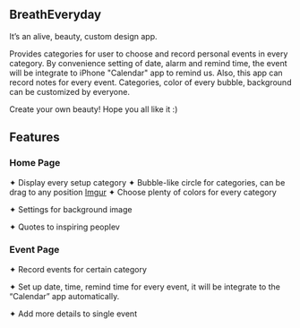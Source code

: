 ## BreathEveryday
It’s an alive, beauty, custom design app.

Provides categories for user to choose and record personal events in every category. By convenience setting of date, alarm and remind time, the event will be integrate to iPhone "Calendar" app to remind us. Also, this app can record notes for every event. Categories, color of every bubble, background can be customized by everyone. 

Create your own beauty! Hope you all like it :)

## Features
### Home Page
✦ Display every setup category 
✦ Bubble-like circle for categories, can be drag to any position
[Imgur](http://i.imgur.com/ppOa9Tx.gifv)
✦ Choose plenty of colors for every category

✦ Settings for background image

✦ Quotes to inspiring peoplev 


### Event Page
✦ Record events for certain category

✦ Set up date, time, remind time for every event, it will be integrate to the “Calendar” app automatically.

✦ Add more details to single event
